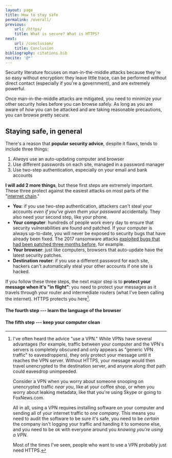 ```yaml
---
layout: page
title: How to stay safe
permalink: /overall/
previous:
    url: /https/
    title: What is secure? What is HTTPS?
next:
    url: /conclusion/
    title: Conclusion
bibliography: citations.bib
nocite: '@*'
---
```


Security literature focuses on man-in-the-middle attacks because<!-- TODO: citation needed --> they're so easy without encryption: they leave little trace, can be performed without direct contact (especially if you're a government), and are extremely powerful. 

Once man-in-the-middle attacks are mitigated, you need to minimize your other security holes before you can browse safely. As long as you are aware of *how* you can be attacked and are taking reasonable precautions, you can browse pretty secure.

## Staying safe, in general

There's a reason that **popular security advice**, despite it flaws, tends to include three things:

1. *Always* use an auto-updating computer and browser 
2. Use different passwords on each site, managed in a password manager
3. Use two-step authentication, especially on your email and bank accounts

**I will add 2 more things**, but these first steps are extremely important. These three protect against the easiest attacks on most parts of the "[internet chain](/secure/#every-step-of-the-way-on-the-internet)."

* **You**: if you use two-step authentication, attackers can't steal your accounts *even if you've given them your password* accidentally. They also need your second step, like your phone.
* **Your computer**: hundreds of people work every day to ensure that security vulnerabilities are found and patched. If your computer is always up-to-date, you will never be exposed to security bugs that have already been fixed. The 2017 ransomware attacks [exploited bugs that had been patched three months before](https://www.csoonline.com/article/3227906/ransomware/what-is-wannacry-ransomware-how-does-it-infect-and-who-was-responsible.html)<!-- TODO full cite -->, for example.
* **Your browser**: just like computers, browsers that auto-update have the latest security patches.
* **Destination router**: if you use a different password for each site, hackers can't automatically steal your other accounts if one site is hacked.

If you follow these three steps, the next major step is to **protect your message when it's "in flight"**: you need to protect your messages as it travels through your router and intermediate routers (what I've been calling the internet). HTTPS protects you here[^vpns].

[^vpns]: I've often heard the advice "use a VPN." While VPNs have several advantages (for example, traffic between your computer and the VPN's servers is completely obscured and only appears as "generic VPN traffic" to eavesdroppers), they only protect your message until it reaches the VPN server. Without HTTPS, your message would then travel unencrypted to the destination server, and anyone along *that* path could eavesdrop unimpeeded.

	Consider a VPN when you worry about someone snooping on unencrypted traffic *near you*, like at your coffee shop, or when you worry about leaking metadata, like that you're using Skype or going to FoxNews.com.
	
	All in all, using a VPN requires installing software on your computer and sending all of your internet traffic to *one company*. This means you need to audit the software to be sure it's safe, you need to be *certain* the company isn't logging your traffic and handing it to someone else, and you need to be ok with everyone around you *knowing you're using a VPN*.
	
	Most of the times I've seen, people who want to use a VPN probably just need HTTPS.

#### The fourth step --- learn the language of the browser

#### The fifth step --- keep your computer clean